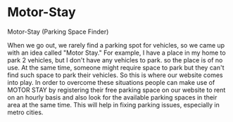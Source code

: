 # Motor-Stay
Motor-Stay (Parking Space Finder)


When we go out, we rarely find a parking spot for vehicles, so we came up with an idea called "Motor Stay." For example, I have a place in my home to park 2 vehicles, but I don't have any vehicles to park. so the place is of no use. At the same time, someone might require space to park but they can't find such space to park their vehicles. So this is where our website comes into play. In order to overcome these situations people can make use of MOTOR STAY by registering their free parking space on our website to rent on an hourly basis and also look for the available parking spaces in their area at the same time. This will help in fixing parking issues, especially in metro cities.
